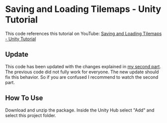 # Saving and Loading Tilemaps - Unity Tutorial

This code references this tutorial on YouTube: [Saving and Loading Tilemaps - Unity Tutorial](https://youtu.be/icBN5Cr-kFk)

## Update

This code has been updated with the changes explained in [my second part](https://youtu.be/v6KjuYYC78M). The previous code did not fully work for everyone. The new update should fix this behavior. So if you are confused I recommend to watch the second part.


## How To Use

Download and unzip the package. Inside the Unity Hub select "Add" and select this project folder.
